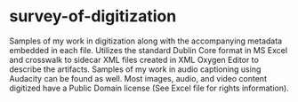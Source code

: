 # survey-of-digitization
Samples of my work in digitization along with the accompanying metadata embedded in each file. Utilizes the standard Dublin Core format in MS Excel and crosswalk to sidecar XML files created in XML Oxygen Editor to describe the artifacts. Samples of my work in audio captioning using Audacity can be found as well. Most images, audio, and video content digitized have a Public Domain license (See Excel file for rights information).
